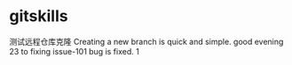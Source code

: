 # gitskills
测试远程仓库克隆
Creating a new branch is quick and simple.
good evening
23
to fixing issue-101
bug is fixed.
1
